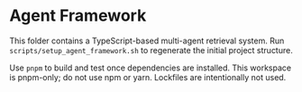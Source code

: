 # Agent Framework

This folder contains a TypeScript-based multi-agent retrieval system. Run `scripts/setup_agent_framework.sh` to regenerate the initial project structure.

Use `pnpm` to build and test once dependencies are installed. This workspace is pnpm-only; do not use npm or yarn. Lockfiles are intentionally not used.
